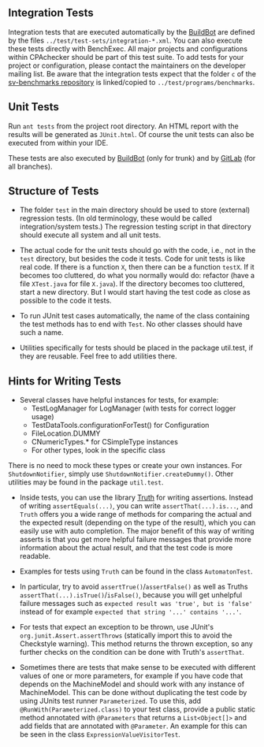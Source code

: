 <!--
This file is part of CPAchecker,
a tool for configurable software verification:
https://cpachecker.sosy-lab.org

SPDX-FileCopyrightText: 2007-2020 Dirk Beyer <https://www.sosy-lab.org>

SPDX-License-Identifier: Apache-2.0
-->

Integration Tests
-----------------

Integration tests that are executed automatically by the [BuildBot](https://buildbot.sosy-lab.org/buildbot/waterfall)
are defined by the files `../test/test-sets/integration-*.xml`.
You can also execute these tests directly with BenchExec.
All major projects and configurations within CPAchecker should be part of this test suite.
To add tests for your project or configuration,
please contact the maintainers on the developer mailing list.
Be aware that the integration tests expect that the folder `c`
of the [sv-benchmarks repository](https://github.com/sosy-lab/sv-benchmarks)
is linked/copied to `../test/programs/benchmarks`.

Unit Tests
----------

Run `ant tests` from the project root directory.
An HTML report with the results will be generated as `JUnit.html`.
Of course the unit tests can also be executed from within your IDE.

These tests are also executed by [BuildBot](https://buildbot.sosy-lab.org/buildbot/waterfall) (only for trunk)
and by [GitLab](https://gitlab.com/sosy-lab/software/cpachecker/pipelines) (for all branches).

Structure of Tests
------------------

- The folder `test` in the main directory should be used to store (external) regression tests.
  (In old terminology, these would be called integration/system tests.)
  The regression testing script in that directory should execute all system and all unit tests.

- The actual code for the unit tests should go with the code,
  i.e., not in the `test` directory, but besides the code it tests.
  Code for unit tests is like real code.
  If there is a function `X`, then there can be a function `testX`.
  If it becomes too cluttered, do what you normally would do: refactor (have a file `XTest.java` for file `X.java`).
  If the directory becomes too cluttered, start a new directory.
  But I would start having the test code as close as possible to the code it tests.

- To run JUnit test cases automatically, the name of the class containing the test methods has to end with `Test`.
  No other classes should have such a name.

- Utilities specifically for tests should be placed in the package util.test,
  if they are reusable. Feel free to add utilities there.


Hints for Writing Tests
-----------------------

- Several classes have helpful instances for tests, for example:
  - TestLogManager for LogManager (with tests for correct logger usage)
  - TestDataTools.configurationForTest() for Configuration
  - FileLocation.DUMMY
  - CNumericTypes.* for CSimpleType instances
  - For other types, look in the specific class
  
There is no need to mock these types or create your own instances.
For `ShutdownNotifier`, simply use `ShutdownNotifier.createDummy()`.
Other utilities may be found in the package `util.test`.

- Inside tests, you can use the library [Truth](https://google.github.io/truth/) for writing assertions.
  Instead of writing `assertEquals(...)`, you can write `assertThat(...).is...`,
  and `Truth` offers you a wide range of methods for comparing the actual and the expected result
  (depending on the type of the result), which you can easily use with auto completion.
  The major benefit of this way of writing asserts is that you get more helpful failure messages
  that provide more information about the actual result, and that the test code is more readable.
- Examples for tests using `Truth` can be found in the class `AutomatonTest`.

- In particular, try to avoid `assertTrue()`/`assertFalse()` as well as Truths `assertThat(...).isTrue()`/`isFalse()`,
  because you will get unhelpful failure messages such as `expected result was 'true', but is 'false'`
  instead of for example `expected that string '...' contains '...'`.

- For tests that expect an exception to be thrown,
  use JUnit's `org.junit.Assert.assertThrows`
  (statically import this to avoid the Checkstyle warning).
  This method returns the thrown exception,
  so any further checks on the condition can be done with Truth's `assertThat`.

- Sometimes there are tests that make sense to be executed with different values of one or more parameters,
  for example if you have code that depends on the MachineModel and should work with any instance of MachineModel.
  This can be done without duplicating the test code by using JUnits test runner `Parameterized`.
  To use this, add `@RunWith(Parameterized.class)` to your test class,
  provide a public static method annotated with `@Parameters` that returns a `List<Object[]>`
  and add fields that are annotated with `@Parameter`.
  An example for this can be seen in the class `ExpressionValueVisitorTest`.
